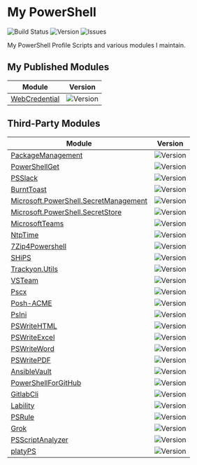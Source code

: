 # My PowerShell

![Build Status](https://img.shields.io/teamcity/build/s/OpenSource_ScriptsPowershell?server=https%3A%2F%2Fteamcity.julianscorner.com)
![Version](https://img.shields.io/myget/dcjulian29-choco/v/MyPowershell)
![Issues](https://img.shields.io/github/issues-raw/dcjulian29/scripts-powershell)

My PowerShell Profile Scripts and various modules I maintain.


## My Published Modules

| Module                                        | Version                                                                        |
| --------------------------------------------- | ------------------------------------------------------------------------------ |
| [WebCredential](modules/WebCredential/README) | ![Version](https://img.shields.io/myget/dcjulian29-powershell/v/WebCredential) |


## Third-Party Modules

| Module                                                                                                                     | Version                                                                                      |
| -------------------------------------------------------------------------------------------------------------------------- | -------------------------------------------------------------------------------------------- |
| [PackageManagement](https://www.powershellgallery.com/packages/PackageManagement/)                                         | ![Version](https://img.shields.io/powershellgallery/v/PackageManagement)                     |
| [PowerShellGet](https://www.powershellgallery.com/packages/PowerShellGet/)                                                 | ![Version](https://img.shields.io/powershellgallery/v/PowerShellGet)                         |
| [PSSlack](https://www.powershellgallery.com/packages/PSSlack/)                                                             | ![Version](https://img.shields.io/powershellgallery/v/PSSlack)                               |
| [BurntToast](https://www.powershellgallery.com/packages/BurntToast/)                                                       | ![Version](https://img.shields.io/powershellgallery/v/BurntToast)                            |
| [Microsoft.PowerShell.SecretManagement](https://www.powershellgallery.com/packages/Microsoft.PowerShell.SecretManagement/) | ![Version](https://img.shields.io/powershellgallery/v/Microsoft.PowerShell.SecretManagement) |
| [Microsoft.PowerShell.SecretStore](https://www.powershellgallery.com/packages/Microsoft.PowerShell.SecretStore/)           | ![Version](https://img.shields.io/powershellgallery/v/Microsoft.PowerShell.SecretStore)      |
| [MicrosoftTeams](https://www.powershellgallery.com/packages/MicrosoftTeams/)                                               | ![Version](https://img.shields.io/powershellgallery/v/MicrosoftTeams)                        |
| [NtpTime](https://www.powershellgallery.com/packages/NtpTime/)                                                             | ![Version](https://img.shields.io/powershellgallery/v/NtpTime)                               |
| [7Zip4Powershell](https://www.powershellgallery.com/packages/7Zip4Powershell/)                                             | ![Version](https://img.shields.io/powershellgallery/v/7Zip4Powershell)                       |
| [SHiPS](https://www.powershellgallery.com/packages/SHiPS/)                                                                 | ![Version](https://img.shields.io/powershellgallery/v/SHiPS)                                 |
| [Trackyon.Utils](https://www.powershellgallery.com/packages/Trackyon.Utils/)                                               | ![Version](https://img.shields.io/powershellgallery/v/Trackyon.Utils)                        |
| [VSTeam](https://www.powershellgallery.com/packages/VSTeam/)                                                               | ![Version](https://img.shields.io/powershellgallery/v/VSTeam)                                |
| [Pscx](https://www.powershellgallery.com/packages/Pscx/)                                                                   | ![Version](https://img.shields.io/powershellgallery/v/Pscx)                                  |
| [Posh-ACME](https://www.powershellgallery.com/packages/Posh-ACME/)                                                         | ![Version](https://img.shields.io/powershellgallery/v/Posh-ACME)                             |
| [PsIni](https://www.powershellgallery.com/packages/PsIni/)                                                                 | ![Version](https://img.shields.io/powershellgallery/v/PsIni)                                 |
| [PSWriteHTML](https://www.powershellgallery.com/packages/PSWriteHTML/)                                                     | ![Version](https://img.shields.io/powershellgallery/v/PSWriteHTML)                           |
| [PSWriteExcel](https://www.powershellgallery.com/packages/PSWriteExcel/)                                                   | ![Version](https://img.shields.io/powershellgallery/v/PSWriteExcel)                          |
| [PSWriteWord](https://www.powershellgallery.com/packages/PSWriteWord/)                                                     | ![Version](https://img.shields.io/powershellgallery/v/PSWriteWord)                           |
| [PSWritePDF](https://www.powershellgallery.com/packages/PSWritePDF/)                                                       | ![Version](https://img.shields.io/powershellgallery/v/PSWritePDF)                            |
| [AnsibleVault](https://www.powershellgallery.com/packages/AnsibleVault/)                                                   | ![Version](https://img.shields.io/powershellgallery/v/AnsibleVault)                          |
| [PowerShellForGitHub](https://www.powershellgallery.com/packages/PowerShellForGitHub/)                                     | ![Version](https://img.shields.io/powershellgallery/v/PowerShellForGitHub)                   |
| [GitlabCli](https://www.powershellgallery.com/packages/GitlabCli/)                                                         | ![Version](https://img.shields.io/powershellgallery/v/GitlabCli)                             |
| [Lability](https://www.powershellgallery.com/packages/Lability/)                                                           | ![Version](https://img.shields.io/powershellgallery/v/Lability)                              |
| [PSRule](https://www.powershellgallery.com/packages/PSRule/)                                                               | ![Version](https://img.shields.io/powershellgallery/v/PSRule)                                |
| [Grok](https://www.powershellgallery.com/packages/Grok/)                                                                   | ![Version](https://img.shields.io/powershellgallery/v/Grok)                                  |
| [PSScriptAnalyzer](https://www.powershellgallery.com/packages/PSScriptAnalyzer/)                                           | ![Version](https://img.shields.io/powershellgallery/v/PSScriptAnalyzer)                      |
| [platyPS](https://www.powershellgallery.com/packages/platyPS/)                                                             | ![Version](https://img.shields.io/powershellgallery/v/platyPS)                               |
